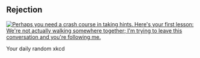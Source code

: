 ## Rejection
[![Perhaps you need a crash course in taking hints. Here's your first lesson: We're not actually walking somewhere together; I'm trying to leave this conversation and you're following me.](https://imgs.xkcd.com/comics/rejection.png)](https://xkcd.com/1325/ "Perhaps you need a crash course in taking hints. Here's your first lesson: We're not actually walking somewhere together; I'm trying to leave this conversation and you're following me.")

Your daily random xkcd
